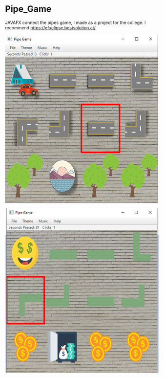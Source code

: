# Pipe_Game
JAVAFX connect the pipes game, I made as a project for the college.
I recommend https://efxclipse.bestsolution.at/

![alt text](https://github.com/avihu2929/Pipe_Game/blob/master/themr2.png)

![alt text](https://github.com/avihu2929/Pipe_Game/blob/master/example.png)
